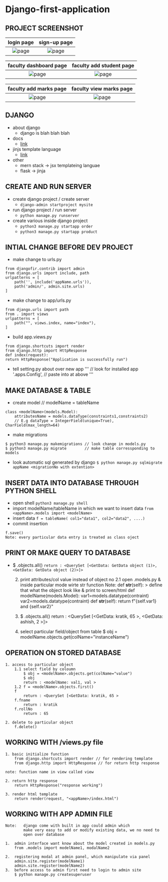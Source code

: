 # Django-first-application

## PROJECT SCREENSHOT
|   login page            |  sign-up page |
:-------------------------:|:-------------------------:
![page](https://github.com/dheerajpoonia29/studentsMarksManagement-projectPythonDjango/blob/master/projectImage/login-page.png?raw=true)    |   ![page](https://github.com/dheerajpoonia29/studentsMarksManagement-projectPythonDjango/blob/master/projectImage/sign-up.png?raw=true)

|   faculty dashboard page            |  faculty add student  page |
:-------------------------:|:-------------------------:
![page](https://github.com/dheerajpoonia29/studentsMarksManagement-projectPythonDjango/blob/master/projectImage/faculty-db.png?raw=true)    |   ![page](https://github.com/dheerajpoonia29/studentsMarksManagement-projectPythonDjango/blob/master/projectImage/faculty-db-add-student.png?raw=true)

|   faculty add marks page            |  faculty view marks  page |
:-------------------------:|:-------------------------:
![page](https://github.com/dheerajpoonia29/studentsMarksManagement-projectPythonDjango/blob/master/projectImage/faculty-add-marks.png?raw=true)    |   ![page](https://github.com/dheerajpoonia29/studentsMarksManagement-projectPythonDjango/blob/master/projectImage/faculty-view-marks.png?raw=true)


## DJANGO 
*   about django
    -   django is blah blah blah
*   docs 
    -    [link](https://docs.djangoproject.com/en/3.0/intro/tutorial01/)
*   jinjs template language 
    -   [link](https://jinja.palletsprojects.com/en/2.11.x/templates/)
*   other
    -   mern stack -> jsx templateing languae 
    -   flask -> jinja
## CREATE AND RUN SERVER
*   create django project / create server
    -   ```django-admin startproject mysite```
*   run django project / run server
    -   ```python manage.py runserver```
*   create various inside django project
    -   ```python3 manage.py startapp order```
    -   ```python3 manage.py startapp product```
 

## INTIAL CHANGE BEFORE DEV PROJECT

*   make change to urls.py
```
from djangofir.contrib import admin
from django.urls import include, path
urlpatterns = [
    path('', include('appName.urls')),
    path('admin/', admin.site.urls)
]
```

*   make change to app/urls.py
```
from django.urls import path
from . import views
urlpatterns = [
    path("", views.index, name="index"),
]
```

*   build app.views.py
```
from django.shortcuts import render
from django.http import HttpResponse
def index(request):
return HttpResponse("Application is successfully run")
```

*   tell setting.py about over new app
'''
    // look for installed app
    '<appName>.apps.<appName>Config', // paste into at above
'''

## MAKE DATABASE & TABLE

*   create model  // modelName = tableName
```
class <modelName>(models.Model):
    attributesName = models.dataType(constraints1,constraints2)  
    // E.g dataType = IntegerField(unique=True), CharField(max_length=64)
```
*   make migrations
```   
$ python3 manage.py makemigrations // look change in models.py
$ python3 manage.py migrate        // make table corressponding to models
```

*   look automatic sql generated by django
```$ python manage.py sqlmigrate appName <migrationNo with extention>```
  
## INSERT DATA INTO DATABASE THROUGH PYTHON SHELL

*   open shell
```python3 manage.py shell```
*   import modelName/tableName in which we want to insert data
```from <appName>.models import <modelName>```
*   insert data 
```f = tableName( col1="data1", col2="data2", ....)```
*   commit insertion
```
f.save()
Note: every particular data entry is treated as class oject
```

## PRINT OR MAKE QUERY TO DATABASE

*   $ <modelName>.objects.all()
```return : <QuerySet [<GetData: GetData object (1)>, <GetData: GetData object (2)>]>```
    
    2.  print attributes/col value instead of object no
        2.1 open <appName>.models.py & inside particular mode wirte str function
            Note: def __str__(self): > define that what the object look like & print to screen/html
            def modelName(models.Model):
                var1=models.datatype(contraint)
                var2=models.datatype(contraint)
                    def __str__(self):
                        return f"{self.var1} and {self.var2}"
    
    3.  $ <modelName>.objects.all()
        return : <QuerySet [<GetData: kratik, 65 >, <GetData: ashish, 2 >]>
    
    4.  select particular field/object from table 
            $ obj = modelName.objects.get(colName="instanceName")

## OPERATION ON STORED DATABASE

    1. access to particular object 
        1.1 select field by coloumn
            $ obj = <modelName>.objects.get(colName="value")
            $ obj
            return : <modelName: val1, val >
        1.2 f = <modelName>.objects.first()
        f
            return : <QuerySet [<GetData: kratik, 65 >
        f.fname
            return : kratik
        f.rollNo
            return : 65
    
    2. delete to particular object
        f.delete()

## WORKING WITH <appName>/views.py file

    1. basic initialize function
        from django.shortcuts import render // for rendering template
        from django.http import HttpResponse // for return http response
    
    note: function name in view called view
    
    2. return http response
        return HttpResponse("response working")
    
    3. render html template
        return render(request, "<appName>/index.html")

## WORKING WITH APP ADMIN FILE

    Note:   django come with built in app could admin which 
            make very easy to add or modify existing data, we no need to 
            open over database
    
    1.  admin interface want know about the model created in models.py
        from .models import modelName1, modalName2
    
    2.  registering modal at admin panel, which manipulate via panel
        admin.site.register(modelName1)
        admin.site.register(modelName2)
    3.  before access to admin first need to login to admin site
        $ python manage.py createsuperuser
